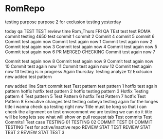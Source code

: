 # RomRepo
testing purpose purpose 2 for exclusion
testing yesterday

today qa
TEST TEST
review time
Rom_Thurs
FRI QA
TEst
test
test
ROMA
commit testing 4650
test
commit 1
commit 2
Commit 4
commit 5
commit 6
Commit test again now
Commit test again now 1
Commit test again now 2
Commit test again now 3
Commit test again now 4
Commit test again now 5
Commit test again now 6
PR MERGED CHECKING
Commit test again now 7

Commit test again now 8
Commit test again now 9
Commit test again now 10
Commit test again now 11
Commit test again now 12
Commit test again now 13
testing is in progress
Again thursday
Testing analyze 12
Exclsuion new added
test pattern

new added line
Start commit test
Test pattern
test pattern 1
hotfix
test again pattern
hotfix
hotfix
test pattern 2
hotfix
testing pattern 3
Hotfix
Testing pattern 4
Test pattern 5
Test Pattern 6
hotfix
Test Pattern 7
hotfix
Test Pattern 8
Executive changes test
testing oobeya testing again for the longes title i wanna check qa testing right now
Title must be long so that i can check the alignment on test envoronment we are testing we can do it title will be long lets see what will show on pull request tab
Test commits
Test Commits1
Test case
TESTING 01
TESTING 02
COMMIT TEST
D1 COMMIT TESTING
Test for active/inactive repo
REVIEW STAT TEST
REVIEW STAT TEST 2
REVIEW STAT TEST 3
